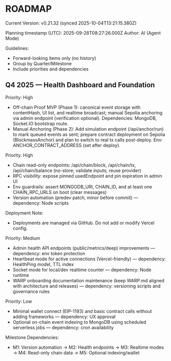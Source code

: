 # ROADMAP

<!--VERSION_INFO_START-->
Current Version: v0.21.32 (synced 2025-10-04T13:21:15.380Z)
<!--VERSION_INFO_END-->

Planning timestamp (UTC): 2025-09-28T08:27:26.000Z
Author: AI (Agent Mode)

Guidelines:
- Forward-looking items only (no history)
- Group by Quarter/Milestone
- Include priorities and dependencies

## Q4 2025 — Health Dashboard and Foundation

Priority: High
- Off-chain Proof MVP (Phase 1): canonical event storage with contentHash, UI list, and realtime broadcast; manual Sepolia anchoring via admin endpoint (verification optional). Dependencies: MongoDB, Socket.IO bootstrap route.
- Manual Anchoring (Phase 2): Add simulation endpoint (/api/anchor/run) to mark queued events as sent; prepare contract deployment on Sepolia (BlockmassAnchor) and plan to switch to real tx calls post-deploy. Env: ANCHOR_CONTRACT_ADDRESS (set after deploy).

Priority: High
- Chain read-only endpoints: /api/chain/block, /api/chain/tx, /api/chain/balance (no-store; validate inputs; reuse provider)
- RPC visibility: expose pinned usedEndpoint and pin expiration in admin UI
- Env guardrails: assert MONGODB_URI, CHAIN_ID, and at least one CHAIN_RPC_URLS on boot (clear messages)
- Version automation (predev patch, minor before commit) — dependency: Node scripts

Deployment Note:
- Deployments are managed via GitHub. Do not add or modify Vercel config.

Priority: Medium
- Admin health API endpoints (public/metrics/deep) improvements — dependency: env token protection
- Heartbeat mode for active connections (Vercel-friendly) — dependency: HealthPing model, TTL index
- Socket mode for local/dev realtime counter — dependency: Node runtime
- WARP onboarding documentation maintenance (keep WARP.md aligned with architecture and releases) — dependency: versioning scripts and governance rules

Priority: Low
- Minimal wallet connect (EIP-1193) and basic contract calls without adding frameworks — dependency: UX approval
- Optional on-chain event indexing to MongoDB using scheduled serverless jobs — dependency: cron availability

Milestone Dependencies:
- M1: Version automation → M2: Health endpoints → M3: Realtime modes → M4: Read-only chain data → M5: Optional indexing/wallet
